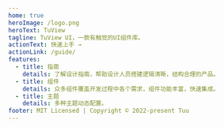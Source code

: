 ```yaml
---
home: true
heroImage: /logo.png
heroText: TuView
tagline: TuView UI，一款有触觉的UI组件库。
actionText: 快速上手 →
actionLink: /guide/
features:
  - title: 指南
    details: 了解设计指南，帮助设计人员搭建逻辑清晰，结构合理的产品。
  - title: 组件
    details: 众多组件覆盖开发过程中各个需求，组件功能丰富，快速集成。
  - title: 主题
    details: 多种主题动态配置。
footer: MIT Licensed | Copyright © 2022-present Tuu
---
```

